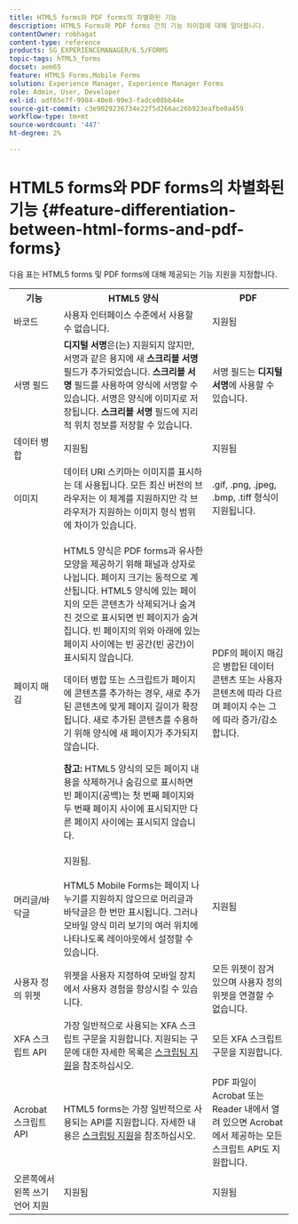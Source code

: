 ```yaml
---
title: HTML5 forms와 PDF forms의 차별화된 기능
description: HTML5 Forms와 PDF forms 간의 기능 차이점에 대해 알아봅니다.
contentOwner: robhagat
content-type: reference
products: SG_EXPERIENCEMANAGER/6.5/FORMS
topic-tags: hTML5_forms
docset: aem65
feature: HTML5 Forms,Mobile Forms
solution: Experience Manager, Experience Manager Forms
role: Admin, User, Developer
exl-id: adf65e7f-9984-40e8-99e3-fadce08bb44e
source-git-commit: c3e9029236734e22f5d266ac26b923eafbe0a459
workflow-type: tm+mt
source-wordcount: '447'
ht-degree: 2%

---
```


# HTML5 forms와 PDF forms의 차별화된 기능 {#feature-differentiation-between-html-forms-and-pdf-forms}

다음 표는 HTML5 forms 및 PDF forms에 대해 제공되는 기능 지원을 지정합니다.

<table>
 <tbody>
  <tr>
   <th>기능</th>
   <th>HTML5 양식</th>
   <th>PDF</th>
  </tr>
  <tr>
   <td>바코드<br /> </td>
   <td>사용자 인터페이스 수준에서 사용할 수 없습니다. </td>
   <td>지원됨</td>
  </tr>
  <tr>
   <td>서명 필드<br /> </td>
   <td><strong>디지털 서명</strong>은(는) 지원되지 않지만, 서명과 같은 용지에 새 <strong>스크리블 서명</strong> 필드가 추가되었습니다. <strong>스크리블 서명</strong> 필드를 사용하여 양식에 서명할 수 있습니다. 서명은 양식에 이미지로 저장됩니다. <strong>스크리블 서명</strong> 필드에 지리적 위치 정보를 저장할 수 있습니다.</td>
   <td>서명 필드는 <strong>디지털 서명</strong>에 사용할 수 있습니다.</td>
  </tr>
  <tr>
   <td>데이터 병합</td>
   <td>지원됨</td>
   <td>지원됨</td>
  </tr>
  <tr>
   <td>이미지</td>
   <td>데이터 URI 스키마는 이미지를 표시하는 데 사용됩니다. 모든 최신 버전의 브라우저는 이 체계를 지원하지만 각 브라우저가 지원하는 이미지 형식 범위에 차이가 있습니다.<br /> </td>
   <td>.gif, .png, .jpeg, .bmp, .tiff 형식이 지원됩니다.</td>
  </tr>
  <tr>
   <td>페이지 매김<br /> </td>
   <td><p>HTML5 양식은 PDF forms과 유사한 모양을 제공하기 위해 패널과 상자로 나뉩니다. 페이지 크기는 동적으로 계산됩니다. HTML5 양식에 있는 페이지의 모든 콘텐츠가 삭제되거나 숨겨진 것으로 표시되면 빈 페이지가 숨겨집니다. 빈 페이지의 위와 아래에 있는 페이지 사이에는 빈 공간(빈 공간)이 표시되지 않습니다.</p> <p>데이터 병합 또는 스크립트가 페이지에 콘텐츠를 추가하는 경우, 새로 추가된 콘텐츠에 맞게 페이지 길이가 확장됩니다. 새로 추가된 콘텐츠를 수용하기 위해 양식에 새 페이지가 추가되지 않습니다. </p> <p><strong>참고:</strong> HTML5 양식의 모든 페이지 내용을 삭제하거나 숨김으로 표시하면 빈 페이지(공백)는 첫 번째 페이지와 두 번째 페이지 사이에 표시되지만 다른 페이지 사이에는 표시되지 않습니다.</p> </td>
   <td>PDF의 페이지 매김 은 병합된 데이터 콘텐츠 또는 사용자 콘텐츠에 따라 다르며 페이지 수는 그에 따라 증가/감소합니다.</td>
  </tr>
  <tr>
   <td>머리글/바닥글 </td>
   <td>지원됨. <br /> <br /> HTML5 Mobile Forms는 페이지 나누기를 지원하지 않으므로 머리글과 바닥글은 한 번만 표시됩니다. 그러나 모바일 양식 미리 보기의 여러 위치에 나타나도록 레이아웃에서 설정할 수 있습니다.<br /> </td>
   <td>지원됨</td>
  </tr>
  <tr>
   <td>사용자 정의 위젯</td>
   <td>위젯을 사용자 지정하여 모바일 장치에서 사용자 경험을 향상시킬 수 있습니다.<br /> </td>
   <td>모든 위젯이 잠겨 있으며 사용자 정의 위젯을 연결할 수 없습니다.<br /> </td>
  </tr>
  <tr>
   <td>XFA 스크립트 API</td>
   <td>가장 일반적으로 사용되는 XFA 스크립트 구문을 지원합니다. 지원되는 구문에 대한 자세한 목록은 <a href="/help/forms/using/scripting-support.md">스크립팅 지원</a>을 참조하십시오.</td>
   <td>모든 XFA 스크립트 구문을 지원합니다.</td>
  </tr>
  <tr>
   <td>Acrobat 스크립트 API </td>
   <td>HTML5 forms는 가장 일반적으로 사용되는 API를 지원합니다. 자세한 내용은 <a href="/help/forms/using/scripting-support.md">스크립팅 지원</a>을 참조하십시오.</td>
   <td>PDF 파일이 Acrobat 또는 Reader 내에서 열려 있으면 Acrobat에서 제공하는 모든 스크립트 API도 지원합니다.</td>
  </tr>
  <tr>
   <td>오른쪽에서 왼쪽 쓰기 언어 지원 </td>
   <td>지원됨</td>
   <td>지원됨</td>
  </tr>
 </tbody>
</table>

<!--Follow the best practices to enable a form template for HTML5 renditions and ensure that the behavior and appearance of HTML5 forms and XFA-based PDF is consistent. For detailed list of best practices, see [Best practices to design an HTML5 form.](/help/forms/using/best-practices-design-html5-forms.md)-->
